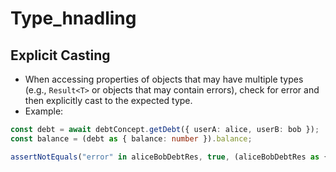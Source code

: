 # Type_hnadling


## Explicit Casting
- When accessing properties of objects that may have multiple types (e.g., `Result<T>` or objects that may contain errors), check for error and then explicitly cast to the expected type.
- Example:
```ts
const debt = await debtConcept.getDebt({ userA: alice, userB: bob });
const balance = (debt as { balance: number }).balance;
```

```ts
assertNotEquals("error" in aliceBobDebtRes, true, (aliceBobDebtRes as {error:string}).error);
```
